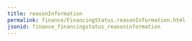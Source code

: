 ```yaml
---
title: reasonInformation
permalink: finance/FinancingStatus.reasonInformation.html
jsonid: finance_financingstatus_reasoninformation
---
```

